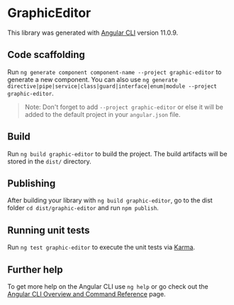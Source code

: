 # GraphicEditor

This library was generated with [Angular CLI](https://github.com/angular/angular-cli) version 11.0.9.

## Code scaffolding

Run `ng generate component component-name --project graphic-editor` to generate a new component. You can also use `ng generate directive|pipe|service|class|guard|interface|enum|module --project graphic-editor`.
> Note: Don't forget to add `--project graphic-editor` or else it will be added to the default project in your `angular.json` file. 

## Build

Run `ng build graphic-editor` to build the project. The build artifacts will be stored in the `dist/` directory.

## Publishing

After building your library with `ng build graphic-editor`, go to the dist folder `cd dist/graphic-editor` and run `npm publish`.

## Running unit tests

Run `ng test graphic-editor` to execute the unit tests via [Karma](https://karma-runner.github.io).

## Further help

To get more help on the Angular CLI use `ng help` or go check out the [Angular CLI Overview and Command Reference](https://angular.io/cli) page.
